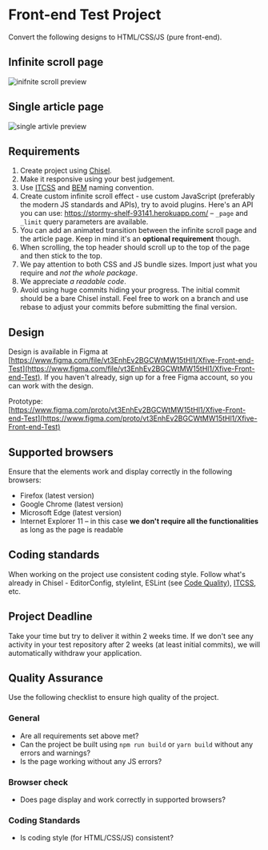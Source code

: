# Front-end Test Project

Convert the following designs to HTML/CSS/JS (pure front-end).

## Infinite scroll page

![inifnite scroll preview](https://github.com/xfiveco/front-end-test/blob/master/infinite-scroll.jpg?raw=true)

## Single article page

![single artivle preview](https://github.com/xfiveco/front-end-test/blob/master/single-article.jpg?raw=true)

## Requirements

1. Create project using [Chisel](https://www.getchisel.co/).
2. Make it responsive using your best judgement.
3. Use [ITCSS](https://www.xfive.co/blog/itcss-scalable-maintainable-css-architecture/) and [BEM](https://csswizardry.com/2015/08/bemit-taking-the-bem-naming-convention-a-step-further/) naming convention.
4. Create custom infinite scroll effect - use custom JavaScript (preferably the modern JS standards and APIs), try to avoid plugins. Here's an API you can use: https://stormy-shelf-93141.herokuapp.com/ – `_page` and `_limit` query parameters are available.
5. You can add an animated transition between the infinite scroll page and the article page. Keep in mind it's an **optional requirement** though.
6. When scrolling, the top header should scroll up to the top of the page and then stick to the top.
7. We pay attention to both CSS and JS bundle sizes. Import just what you require and _not the whole package_.
8. We appreciate _a readable code_.
9. Avoid using huge commits hiding your progress. The initial commit should be a bare Chisel install. Feel free to work on a branch and use rebase to adjust your commits before submitting the final version.

## Design

Design is available in Figma at [https://www.figma.com/file/vt3EnhEv2BGCWtMW15tHl1/Xfive-Front-end-Test](https://www.figma.com/file/vt3EnhEv2BGCWtMW15tHl1/Xfive-Front-end-Test). If you haven't already, sign up for a free Figma account, so you can work with the design.

Prototype: [https://www.figma.com/proto/vt3EnhEv2BGCWtMW15tHl1/Xfive-Front-end-Test](https://www.figma.com/proto/vt3EnhEv2BGCWtMW15tHl1/Xfive-Front-end-Test)

## Supported browsers

Ensure that the elements work and display correctly in the following browsers:

- Firefox (latest version)
- Google Chrome (latest version)
- Microsoft Edge (latest version)
- Internet Explorer 11 – in this case **we don't require all the functionalities** as long as the page is readable

## Coding standards

When working on the project use consistent coding style. Follow what's already in Chisel - EditorConfig, stylelint, ESLint (see [Code Quality](https://www.getchisel.co/docs/development/code-quality/)), [ITCSS](https://www.getchisel.co/docs/development/itcss/), etc.

## Project Deadline

Take your time but try to deliver it within 2 weeks time. If we don't see any activity in your test repository after 2 weeks (at least initial commits), we will automatically withdraw your application.

## Quality Assurance

Use the following checklist to ensure high quality of the project.

### General

- Are all requirements set above met?
- Can the project be built using `npm run build` or `yarn build` without any errors and warnings?
- Is the page working without any JS errors?

### Browser check

- Does page display and work correctly in supported browsers?

### Coding Standards

- Is coding style (for HTML/CSS/JS) consistent?
